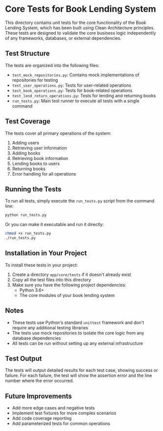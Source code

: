# Core Tests for Book Lending System

This directory contains unit tests for the core functionality of the Book Lending System, which has been built using Clean Architecture principles. These tests are designed to validate the core business logic independently of any frameworks, databases, or external dependencies.

## Test Structure

The tests are organized into the following files:

- `test_mock_repositories.py`: Contains mock implementations of repositories for testing
- `test_user_operations.py`: Tests for user-related operations
- `test_book_operations.py`: Tests for book-related operations
- `test_lend_return_operations.py`: Tests for lending and returning books
- `run_tests.py`: Main test runner to execute all tests with a single command

## Test Coverage

The tests cover all primary operations of the system:

1. Adding users
2. Retrieving user information
3. Adding books
4. Retrieving book information
5. Lending books to users
6. Returning books
7. Error handling for all operations

## Running the Tests

To run all tests, simply execute the `run_tests.py` script from the command line:

```bash
python run_tests.py
```

Or you can make it executable and run it directly:

```bash
chmod +x run_tests.py
./run_tests.py
```

## Installation in Your Project

To install these tests in your project:

1. Create a directory `app/core/tests` if it doesn't already exist
2. Copy all the test files into this directory
3. Make sure you have the following project dependencies:
   - Python 3.6+
   - The core modules of your book lending system

## Notes

- These tests use Python's standard `unittest` framework and don't require any additional testing libraries
- The tests use mock repositories to isolate the core logic from any database dependencies
- All tests can be run without setting up any external infrastructure

## Test Output

The tests will output detailed results for each test case, showing success or failure. For each failure, the test will show the assertion error and the line number where the error occurred.

## Future Improvements

- Add more edge cases and negative tests
- Implement test fixtures for more complex scenarios
- Add code coverage reporting
- Add parameterized tests for common operations